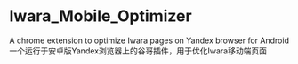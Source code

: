 # Iwara_Mobile_Optimizer
A chrome extension to optimize Iwara pages on Yandex browser for Android 一个运行于安卓版Yandex浏览器上的谷哥插件，用于优化Iwara移动端页面
